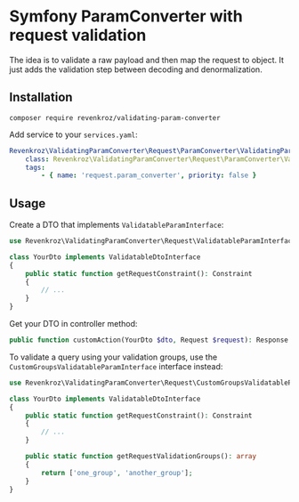 # Symfony ParamConverter with request validation

The idea is to validate a raw payload and then map the request to object.
It just adds the validation step between decoding and denormalization.

## Installation

```shell
composer require revenkroz/validating-param-converter
```

Add service to your `services.yaml`:
```yaml
Revenkroz\ValidatingParamConverter\Request\ParamConverter\ValidatingParamConverter:
    class: Revenkroz\ValidatingParamConverter\Request\ParamConverter\ValidatingParamConverter
    tags:
        - { name: 'request.param_converter', priority: false }
```

## Usage

Create a DTO that implements `ValidatableParamInterface`:
```php
use Revenkroz\ValidatingParamConverter\Request\ValidatableParamInterface;

class YourDto implements ValidatableDtoInterface
{
    public static function getRequestConstraint(): Constraint
    {
        // ...
    }
}
```

Get your DTO in controller method:

```php
public function customAction(YourDto $dto, Request $request): Response {}
```

To validate a query using your validation groups, use the `CustomGroupsValidatableParamInterface` interface instead:
```php
use Revenkroz\ValidatingParamConverter\Request\CustomGroupsValidatableParamInterface;

class YourDto implements ValidatableDtoInterface
{
    public static function getRequestConstraint(): Constraint
    {
        // ...
    }

    public static function getRequestValidationGroups(): array
    {
        return ['one_group', 'another_group'];
    }
}
```
